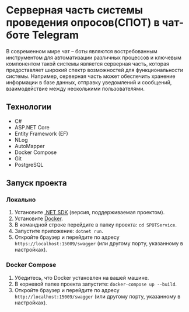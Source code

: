 # Cерверная часть системы проведения опросов(СПОТ) в чат-боте Telegram

В современном мире чат – боты являются востребованным инструментом для автоматизации различных процессов и ключевым компонентом такой системы является серверная часть, которая предоставляет широкий спектр возможностей для функциональности системы. Например, серверная часть может обеспечить хранение информации в базе данных, отправку уведомлений и сообщений, взаимодействие между несколькими пользователями. 

## Технологии

- C#
- ASP.NET Core
- Entity Framework (EF)
- NLog
- AutoMapper
- Docker Compose
- Git
- PostgreSQL

## Запуск проекта

### Локально

1. Установите [.NET SDK](https://dotnet.microsoft.com/download) (версия, поддерживаемая проектом).
2. Установите [Docker](https://docs.docker.com/get-docker/).
3. В командной строке перейдите в папку проекта: `cd SPOTService`.
4. Запустите приложение: `dotnet run`.
5. Откройте браузер и перейдите по адресу `https://localhost:15009/swagger` (или другому порту, указанному в настройках).

### Docker Compose

1. Убедитесь, что Docker установлен на вашей машине.
2. В корневой папке проекта запустите: `docker-compose up --build`.
3. Откройте браузер и перейдите по адресу `http://localhost:15009/swagger` (или другому порту, указанному в настройках).
